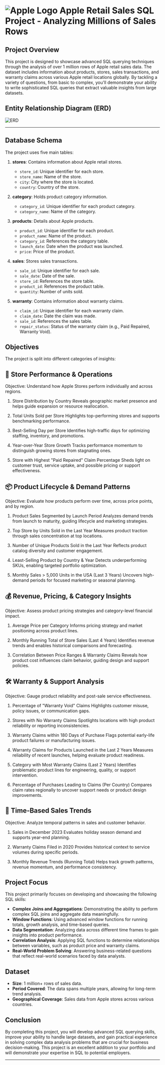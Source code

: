 
# ![Apple Logo](https://github.com/najirh/Apple-Retail-Sales-SQL-Project---Analyzing-Millions-of-Sales-Rows/blob/main/Apple_Changsha_RetailTeamMembers_09012021_big.jpg.slideshow-xlarge_2x.jpg) Apple Retail Sales SQL Project - Analyzing Millions of Sales Rows


## Project Overview

This project is designed to showcase advanced SQL querying techniques through the analysis of over 1 million rows of Apple retail sales data. The dataset includes information about products, stores, sales transactions, and warranty claims across various Apple retail locations globally. By tackling a variety of questions, from basic to complex, you'll demonstrate your ability to write sophisticated SQL queries that extract valuable insights from large datasets.


## Entity Relationship Diagram (ERD)

![ERD](https://github.com/najirh/Apple-Retail-Sales-SQL-Project---Analyzing-Millions-of-Sales-Rows/blob/main/erd.png)



---

## Database Schema

The project uses five main tables:

1. **stores**: Contains information about Apple retail stores.
   - `store_id`: Unique identifier for each store.
   - `store_name`: Name of the store.
   - `city`: City where the store is located.
   - `country`: Country of the store.

2. **category**: Holds product category information.
   - `category_id`: Unique identifier for each product category.
   - `category_name`: Name of the category.

3. **products**: Details about Apple products.
   - `product_id`: Unique identifier for each product.
   - `product_name`: Name of the product.
   - `category_id`: References the category table.
   - `launch_date`: Date when the product was launched.
   - `price`: Price of the product.

4. **sales**: Stores sales transactions.
   - `sale_id`: Unique identifier for each sale.
   - `sale_date`: Date of the sale.
   - `store_id`: References the store table.
   - `product_id`: References the product table.
   - `quantity`: Number of units sold.

5. **warranty**: Contains information about warranty claims.
   - `claim_id`: Unique identifier for each warranty claim.
   - `claim_date`: Date the claim was made.
   - `sale_id`: References the sales table.
   - `repair_status`: Status of the warranty claim (e.g., Paid Repaired, Warranty Void).

## Objectives

The project is split into different categories of insights:


## 🏬 Store Performance & Operations
Objective: Understand how Apple Stores perform individually and across regions.

1. Store Distribution by Country
Reveals geographic market presence and helps guide expansion or resource reallocation.

2. Total Units Sold per Store
Highlights top-performing stores and supports benchmarking performance.

3. Best-Selling Day per Store
Identifies high-traffic days for optimizing staffing, inventory, and promotions.

4. Year-over-Year Store Growth
Tracks performance momentum to distinguish growing stores from stagnating ones.

5. Store with Highest "Paid Repaired" Claim Percentage
Sheds light on customer trust, service uptake, and possible pricing or support effectiveness.

## 📦 Product Lifecycle & Demand Patterns
Objective: Evaluate how products perform over time, across price points, and by region.

1. Product Sales Segmented by Launch Period
Analyzes demand trends from launch to maturity, guiding lifecycle and marketing strategies.

2. Top Store by Units Sold in the Last Year
Measures product traction through sales concentration at top locations.

3. Number of Unique Products Sold in the Last Year
Reflects product catalog diversity and customer engagement.

4. Least-Selling Product by Country & Year
Detects underperforming SKUs, enabling targeted portfolio optimization.

5. Monthly Sales > 5,000 Units in the USA (Last 3 Years)
Uncovers high-demand periods for focused marketing or seasonal planning.

## 💰 Revenue, Pricing, & Category Insights
Objective: Assess product pricing strategies and category-level financial impact.

1. Average Price per Category
Informs pricing strategy and market positioning across product lines.

2. Monthly Running Total of Store Sales (Last 4 Years)
Identifies revenue trends and enables historical comparisons and forecasting.

3. Correlation Between Price Ranges & Warranty Claims
Reveals how product cost influences claim behavior, guiding design and support policies.

## 🛠 Warranty & Support Analysis
Objective: Gauge product reliability and post-sale service effectiveness.

1. Percentage of "Warranty Void" Claims
Highlights customer misuse, policy issues, or communication gaps.

2. Stores with No Warranty Claims
Spotlights locations with high product reliability or reporting inconsistencies.

3. Warranty Claims within 180 Days of Purchase
Flags potential early-life product failures or manufacturing issues.

4. Warranty Claims for Products Launched in the Last 2 Years
Measures reliability of recent launches, helping evaluate product readiness.

5. Category with Most Warranty Claims (Last 2 Years)
Identifies problematic product lines for engineering, quality, or support intervention.

6. Percentage of Purchases Leading to Claims (Per Country)
Compares claim rates regionally to uncover support needs or product design improvements.

## 📅 Time-Based Sales Trends
Objective: Analyze temporal patterns in sales and customer behavior.

1. Sales in December 2023
Evaluates holiday season demand and supports year-end planning.

2. Warranty Claims Filed in 2020
Provides historical context to service volumes during specific periods.

3. Monthly Revenue Trends (Running Total)
Helps track growth patterns, revenue momentum, and performance consistency.

## Project Focus

This project primarily focuses on developing and showcasing the following SQL skills:

- **Complex Joins and Aggregations**: Demonstrating the ability to perform complex SQL joins and aggregate data meaningfully.
- **Window Functions**: Using advanced window functions for running totals, growth analysis, and time-based queries.
- **Data Segmentation**: Analyzing data across different time frames to gain insights into product performance.
- **Correlation Analysis**: Applying SQL functions to determine relationships between variables, such as product price and warranty claims.
- **Real-World Problem Solving**: Answering business-related questions that reflect real-world scenarios faced by data analysts.


## Dataset

- **Size**: 1 million+ rows of sales data.
- **Period Covered**: The data spans multiple years, allowing for long-term trend analysis.
- **Geographical Coverage**: Sales data from Apple stores across various countries.

## Conclusion

By completing this project, you will develop advanced SQL querying skills, improve your ability to handle large datasets, and gain practical experience in solving complex data analysis problems that are crucial for business decision-making. This project is an excellent addition to your portfolio and will demonstrate your expertise in SQL to potential employers.

---
